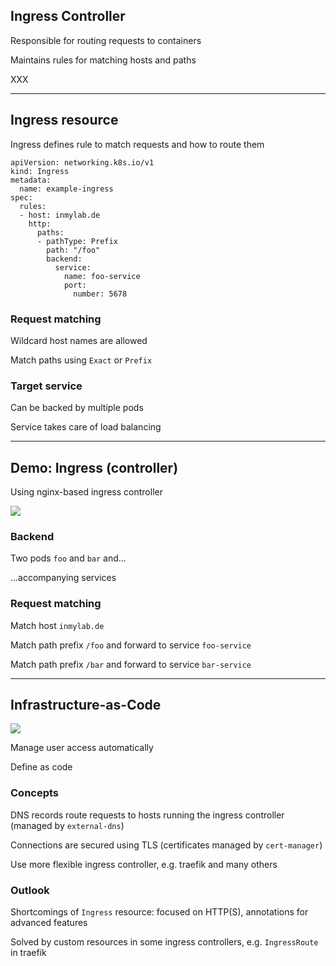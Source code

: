 ## Ingress Controller

Responsible for routing requests to containers [](https://kubernetes.io/docs/concepts/services-networking/ingress-controllers/)

Maintains rules for matching hosts and paths

XXX

---

## Ingress resource

Ingress [](https://kubernetes.io/docs/concepts/services-networking/ingress/) defines rule to match requests and how to route them

```
apiVersion: networking.k8s.io/v1
kind: Ingress
metadata:
  name: example-ingress
spec:
  rules:
  - host: inmylab.de
    http:
      paths:
      - pathType: Prefix
        path: "/foo"
        backend:
          service:
            name: foo-service
            port:
              number: 5678
```
<!-- .element: style="float: right; width: 22em;" -->

### Request matching

Wildcard host names are allowed

Match paths using `Exact` or `Prefix`

### Target service

Can be backed by multiple pods

Service takes care of load balancing

---

## Demo: Ingress (controller)

Using nginx-based ingress controller [](https://github.com/kubernetes/ingress-nginx)

![](120_kubernetes/30_ingress/demo.drawio.svg) <!-- .element: style="float: right; padding-left: 1em; width: 45%;" -->

### Backend

Two pods `foo` and `bar` and...

...accompanying services

### Request matching

Match host `inmylab.de`

Match path prefix `/foo` and forward to service `foo-service`

Match path prefix `/bar` and forward to service `bar-service`

---

## Infrastructure-as-Code

![](120_kubernetes/30_ingress/access.drawio.svg) <!-- .element: style="float: right; padding-left: 1em; width: 45%;" -->

Manage user access automatically

Define as code

### Concepts

DNS records route requests to hosts running the ingress controller (managed by `external-dns`)

Connections are secured using TLS (certificates managed by `cert-manager`)

Use more flexible ingress controller, e.g. traefik [](https://traefik.io/traefik/) and many others

### Outlook

Shortcomings of `Ingress` resource: focused on HTTP(S), annotations [](https://kubernetes.github.io/ingress-nginx/user-guide/nginx-configuration/annotations/) for advanced features

Solved by custom resources in some ingress controllers, e.g. `IngressRoute` in traefik
